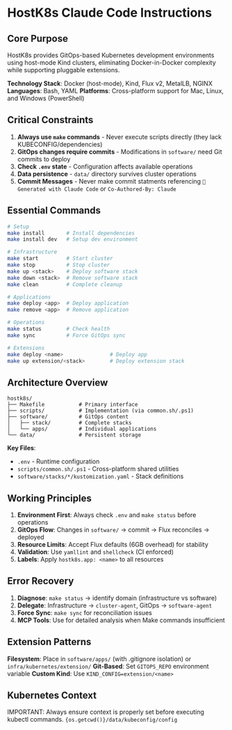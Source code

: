 # HostK8s Claude Code Instructions

## Core Purpose

HostK8s provides GitOps-based Kubernetes development environments using host-mode Kind clusters, eliminating Docker-in-Docker complexity while supporting pluggable extensions.

**Technology Stack**: Docker (host-mode), Kind, Flux v2, MetalLB, NGINX
**Languages**: Bash, YAML
**Platforms**: Cross-platform support for Mac, Linux, and Windows (PowerShell)

## Critical Constraints

1. **Always use `make` commands** - Never execute scripts directly (they lack KUBECONFIG/dependencies)
2. **GitOps changes require commits** - Modifications in `software/` need Git commits to deploy
3. **Check `.env` state** - Configuration affects available operations
4. **Data persistence** - `data/` directory survives cluster operations
5. **Commit Messages** - Never make commit statments referencing `🤖 Generated with Claude Code` or `Co-Authored-By: Claude`

## Essential Commands

```bash
# Setup
make install       # Install dependencies
make install dev   # Setup dev environment

# Infrastructure
make start         # Start cluster
make stop          # Stop cluster
make up <stack>    # Deploy software stack
make down <stack>  # Remove software stack
make clean         # Complete cleanup

# Applications
make deploy <app>  # Deploy application
make remove <app>  # Remove application

# Operations
make status        # Check health
make sync          # Force GitOps sync

# Extensions
make deploy <name>               # Deploy app
make up extension/<stack>        # Deploy extension stack
```

## Architecture Overview

```
hostk8s/
├── Makefile           # Primary interface
├── scripts/           # Implementation (via common.sh/.ps1)
├── software/          # GitOps content
│   ├── stack/         # Complete stacks
│   └── apps/          # Individual applications
└── data/              # Persistent storage
```

**Key Files**:
- `.env` - Runtime configuration
- `scripts/common.sh/.ps1` - Cross-platform shared utilities
- `software/stacks/*/kustomization.yaml` - Stack definitions

## Working Principles

1. **Environment First**: Always check `.env` and `make status` before operations
2. **GitOps Flow**: Changes in `software/` → commit → Flux reconciles → deployed
3. **Resource Limits**: Accept Flux defaults (6GB overhead) for stability
4. **Validation**: Use `yamllint` and `shellcheck` (CI enforced)
5. **Labels**: Apply `hostk8s.app: <name>` to all resources

## Error Recovery

1. **Diagnose**: `make status` → identify domain (infrastructure vs software)
2. **Delegate**: Infrastructure → `cluster-agent`, GitOps → `software-agent`
3. **Force Sync**: `make sync` for reconciliation issues
4. **MCP Tools**: Use for detailed analysis when Make commands insufficient

## Extension Patterns

**Filesystem**: Place in `software/apps/` (with .gitignore isolation) or `infra/kubernetes/extension/`
**Git-Based**: Set `GITOPS_REPO` environment variable
**Custom Kind**: Use `KIND_CONFIG=extension/<name>`

## Kubernetes Context

IMPORTANT: Always ensure context is properly set before executing kubectl commands. `{os.getcwd()}/data/kubeconfig/config`

